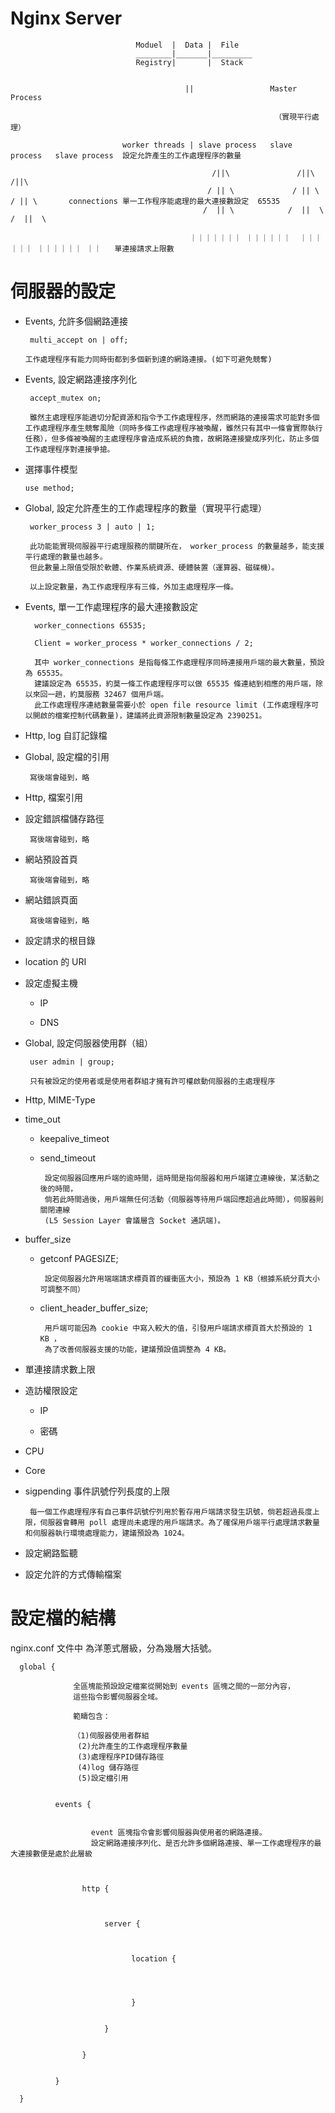 # Nginx Server

  
                                Moduel  |  Data |  File
                                ________|_______|_________
                                Registry|       |  Stack
                                
                                
                                           ||                 Master Process
                                           
                                                               （實現平行處理）
                                
                             worker threads | slave process   slave process   slave process  設定允許產生的工作處理程序的數量
                             
                                                 /||\               /||\             /||\         
                                                / || \             / || \           / || \       connections 單一工作程序能處理的最大連接數設定  65535  
                                               /  || \            /  ||  \         /  ||  \    
                                               
                                            ｜｜｜｜｜｜｜ ｜｜｜｜｜｜  ｜｜｜｜｜｜ ｜｜｜｜｜｜ ｜｜   單連接請求上限數                                        




# 伺服器的設定 

 * Events, 允許多個網路連接
 
        multi_accept on | off;
 
       工作處理程序有能力同時街都到多個新到達的網路連接。(如下可避免競奪)

 * Events, 設定網路連接序列化
 
        accept_mutex on;
        
        雖然主處理程序能適切分配資源和指令予工作處理程序，然而網路的連接需求可能對多個工作處理程序產生競奪風險（同時多條工作處理程序被喚醒，雖然只有其中一條會實際執行任務），但多條被喚醒的主處理程序會造成系統的負擔，故網路連接變成序列化，防止多個工作處理程序對連接爭搶。
 
 * 選擇事件模型
 
       use method;
 
 * Global, 設定允許產生的工作處理程序的數量（實現平行處理）
 
        worker_process 3 | auto | 1;
 
        此功能能實現伺服器平行處理服務的關鍵所在， worker_process 的數量越多，能支援平行處理的數量也越多。
        但此數量上限值受限於軟體、作業系統資源、硬體裝置（運算器、磁碟機）。
        
        以上設定數量，為工作處理程序有三條，外加主處理程序一條。

 * Events, 單一工作處理程序的最大連接數設定
 
         worker_connections 65535;
 
         Client = worker_process * worker_connections / 2;
         
         其中 worker_connections 是指每條工作處理程序同時連接用戶端的最大數量，預設為 65535。
         建議設定為 65535，約莫一條工作處理程序可以做 65535 條連結到相應的用戶端，除以來回一趟，約莫服務 32467 個用戶端。
         此工作處理程序連結數量需要小於 open file resource limit (工作處理程序可以開啟的檔案控制代碼數量)，建議將此資源限制數量設定為 2390251。
         
 * Http, log 自訂記錄檔 
 
 * Global, 設定檔的引用
 
        寫後端會碰到，略
        
 * Http, 檔案引用
 
 * 設定錯誤檔儲存路徑
 
        寫後端會碰到，略
         
 * 網站預設首頁
 
        寫後端會碰到，略
 
 * 網站錯誤頁面
 
        寫後端會碰到，略

 * 設定請求的根目錄
 
 * location 的 URI
 
 * 設定虛擬主機
 
     * IP
     
     * DNS
     
 * Global, 設定伺服器使用群（組）

        user admin | group;
        
        只有被設定的使用者或是使用者群組才擁有許可權啟動伺服器的主處理程序
      
 * Http, MIME-Type
      
 * time_out
 
     * keepalive_timeot
     
     * send_timeout
     
            設定伺服器回應用戶端的逾時間，這時間是指伺服器和用戶端建立連線後，某活動之後的時間，
            倘若此時間過後，用戶端無任何活動（伺服器等待用戶端回應超過此時間），伺服器則關閉連線 
            (L5 Session Layer 會議層含 Socket 通訊端)。
 
 * buffer_size
 
     * getconf PAGESIZE;
     
            設定伺服器允許用端端請求標頁首的緩衝區大小，預設為 1 KB（根據系統分頁大小可調整不同）
     
     * client_header_buffer_size;
     
            用戶端可能因為 cookie 中寫入較大的值，引發用戶端請求標頁首大於預設的 1 KB ，
            為了改善伺服器支援的功能，建議預設值調整為 4 KB。
      
 * 單連接請求數上限
      
 * 造訪權限設定
 
     * IP
     
     * 密碼
      
 * CPU
      
 * Core
      
 * sigpending 事件訊號佇列長度的上限
 
        每一個工作處理程序有自己事件訊號佇列用於暫存用戶端請求發生訊號，倘若超過長度上限，伺服器會轉用 poll 處理尚未處理的用戶端請求。為了確保用戶端平行處理請求數量和伺服器執行環境處理能力，建議預設為 1024。
        
 * 設定網路監聽
 
 * 設定允許的方式傳輸檔案

# 設定檔的結構

nginx.conf 文件中
為洋蔥式層級，分為幾層大括號。

      global { 
      
                  全區塊能預設設定檔案從開始到 events 區塊之間的一部分內容，
                  這些指令影響伺服器全域。

                  範疇包含：

                  （1)伺服器使用者群組
                   (2)允許產生的工作處理程序數量
                   (3)處理程序PID儲存路徑
                   (4)log 儲存路徑
                   (5)設定檔引用
                   

              events {
              
                  
                      event 區塊指令會影響伺服器與使用者的網路連接。
                      設定網路連接序列化、是否允許多個網路連接、單一工作處理程序的最大連接數便是處於此層級



                    http {



                         server {
                         
                         
                         
                               location {
                               
                               
                               
                               
                               }


                         }


                    }


              }

      }

